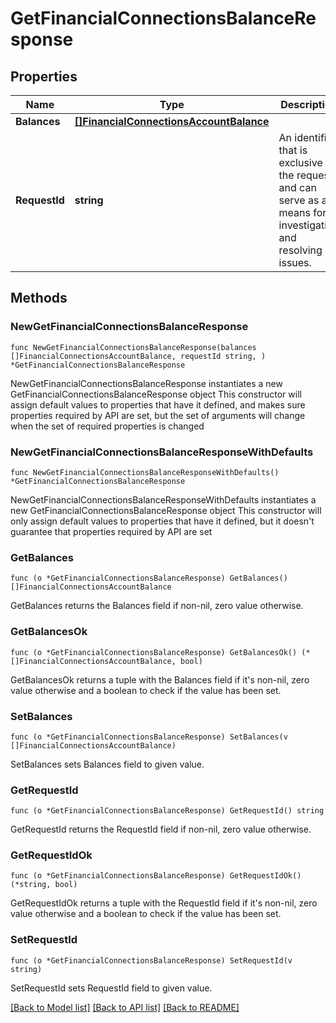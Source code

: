 # GetFinancialConnectionsBalanceResponse

## Properties

Name | Type | Description | Notes
------------ | ------------- | ------------- | -------------
**Balances** | [**[]FinancialConnectionsAccountBalance**](FinancialConnectionsAccountBalance.md) |  | 
**RequestId** | **string** | An identifier that is exclusive to the request and can serve as a means for investigating and resolving issues. | 

## Methods

### NewGetFinancialConnectionsBalanceResponse

`func NewGetFinancialConnectionsBalanceResponse(balances []FinancialConnectionsAccountBalance, requestId string, ) *GetFinancialConnectionsBalanceResponse`

NewGetFinancialConnectionsBalanceResponse instantiates a new GetFinancialConnectionsBalanceResponse object
This constructor will assign default values to properties that have it defined,
and makes sure properties required by API are set, but the set of arguments
will change when the set of required properties is changed

### NewGetFinancialConnectionsBalanceResponseWithDefaults

`func NewGetFinancialConnectionsBalanceResponseWithDefaults() *GetFinancialConnectionsBalanceResponse`

NewGetFinancialConnectionsBalanceResponseWithDefaults instantiates a new GetFinancialConnectionsBalanceResponse object
This constructor will only assign default values to properties that have it defined,
but it doesn't guarantee that properties required by API are set

### GetBalances

`func (o *GetFinancialConnectionsBalanceResponse) GetBalances() []FinancialConnectionsAccountBalance`

GetBalances returns the Balances field if non-nil, zero value otherwise.

### GetBalancesOk

`func (o *GetFinancialConnectionsBalanceResponse) GetBalancesOk() (*[]FinancialConnectionsAccountBalance, bool)`

GetBalancesOk returns a tuple with the Balances field if it's non-nil, zero value otherwise
and a boolean to check if the value has been set.

### SetBalances

`func (o *GetFinancialConnectionsBalanceResponse) SetBalances(v []FinancialConnectionsAccountBalance)`

SetBalances sets Balances field to given value.


### GetRequestId

`func (o *GetFinancialConnectionsBalanceResponse) GetRequestId() string`

GetRequestId returns the RequestId field if non-nil, zero value otherwise.

### GetRequestIdOk

`func (o *GetFinancialConnectionsBalanceResponse) GetRequestIdOk() (*string, bool)`

GetRequestIdOk returns a tuple with the RequestId field if it's non-nil, zero value otherwise
and a boolean to check if the value has been set.

### SetRequestId

`func (o *GetFinancialConnectionsBalanceResponse) SetRequestId(v string)`

SetRequestId sets RequestId field to given value.



[[Back to Model list]](../README.md#documentation-for-models) [[Back to API list]](../README.md#documentation-for-api-endpoints) [[Back to README]](../README.md)


